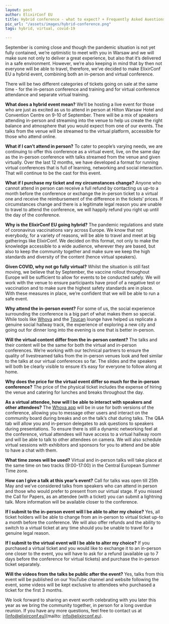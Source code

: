 ```yaml
---
layout: post
author: ElixirConf EU
title: Hybrid conference - what to expect? + Frequently Asked Auestions
pic_url: "/assets/images/hybrid-conference.png"
tags: hybrid, virtual, covid-19

---
```

September is coming close and though the pandemic situation is not yet fully contained, we’re optimistic to meet with you in Warsaw and we will make sure not only to deliver a great experience, but also that it’s delivered in a safe environment. However, we’re also keeping in mind that by then not everyone will be able to travel, therefore, we’ve decided to make ElixirConf EU a hybrid event, combining both an in-person and virtual conference.

There will be two different categories of tickets going on sale at the same time - for the in-person conference and training and for virtual conference attendance and separate virtual training.

**What does a hybrid event mean?** We’ll be hosting a live event for those who are just as excited as us to attend in person at Hilton Warsaw Hotel and Convention Centre on 9-10 of September. There will be a mix of speakers attending in-person and streaming into the venue to help us create the right balance and atmosphere that you would expect from one of our events. The talks from the venue will be streamed to the virtual platform, accessible for those who attend online.

**What if I can’t attend in person?** To cater to people’s varying needs, we are continuing to offer this conference as a virtual event, live, on the same day as the in-person conference with talks streamed from the venue and given virtually. Over the last 12 months, we have developed a format for running virtual conferences that is full of learning, networking and social interaction. That will continue to be the cast for this event.

**What if I purchase my ticket and my circumstances change?** Anyone who cannot attend in person can receive a full refund by contacting us up-to a month before the conference or exchange the in-person ticket to a virtual one and receive the reimbursement of the difference in the tickets’ prices. If circumstances change and there is a legitimate legal reason you are unable to travel to attend the conference, we will happily refund you right up until the day of the conference.

**Why is the ElixirConf EU going hybrid?**
The pandemic regulations and state of coronavirus vaccinations vary across Europe. We know that not everybody, for a variety of reasons, will be able to travel and meet at big gatherings like ElixirConf. We decided on this format, not only to make the knowledge accessible to a wide audience, wherever they are based, but also to keep the community together and make sure we keep the high standards and diversity of the content (hence virtual speakers).

**Given COVID, why not go fully virtual?**
Whilst the situation is still fast moving, we believe that by September, the vaccine rollout throughout Europe will be sufficient to allow for events to be conducted safely. We will work with the venue to ensure participants have proof of a negative test or vaccination and to make sure the highest safety standards are in place. With these measures in place, we’re confident that we will be able to run a safe event.

**Why attend the in-person event?**
For some of us, the social experience surrounding the conference is a big part of what makes them so special. While tools like [Whova](https://youtu.be/pK1hnGIR0EI) and the [Toucan](https://youtu.be/7O2AC4QHfX0) lounge have helped us replicate a genuine social hallway track, the experience of exploring a new city and going out for dinner long into the evening is one that is better in-person.

**Will the virtual content differ from the in-person content?**
The talks and their content will be the same for both the virtual and in-person conferences. We’re working with our technical partners to ensure the quality of livestreamed talks from the in-person venues look and feel similar to the talks at our virtual conferences so far. The slides and the speakers will both be clearly visible to ensure it’s easy for everyone to follow along at home.

**Why does the price for the virtual event differ so much for the in-person conference?**
The price of the physical ticket includes the expense of hiring the venue and catering for lunches and breaks throughout the day.

**As a virtual attendee, how will I be able to interact with speakers and other attendees?**
The [Whova app](https://youtu.be/pK1hnGIR0EI) will be in use for both versions of the conference, allowing you to message other users and interact on the community board during breaks and on the talk’s chat during talks. The Q&A tab will allow you and in-person delegates to ask questions to speakers during presentations. To ensure there is still a dynamic networking feel at the conference, virtual attendees will have access to a virtual hallway room and will be able to talk to other attendees on camera. We will also schedule virtual sessions with exhibitors and sponsors for you to attend and be able to have a chat with them.

**What time zones will be used?**
Virtual and in-person talks will take place at the same time on two tracks (9:00-17:00) in the Central European Summer Time zone.

**How can I give a talk at this year’s event?**
Call for talks was open till 25th May and we’ve considered talks from speakers who can attend in person and those who would prefer to present from our virtual stage. If you missed the Call for Papers, as an attendee (with a ticket) you can submit a lightning talk. More information will be available closer to the conference.

**If I submit to the in-person event will I be able to alter my choice?**
Yes, all ticket holders will be able to change from an in-person to virtual ticket up-to a month before the conference. We will also offer refunds and the ability to switch to a virtual ticket at any time should you be unable to travel for a genuine legal reason.

**If I submit to the virtual event will I be able to alter my choice?**
If you purchased a virtual ticket and you would like to exchange it to an in-person one closer to the event, you will have to ask for a refund (available up to 7 days before the conference for virtual tickets) and purchase the in-person ticket separately.

**Will the videos from the talks be public after the event?**
Yes, talks from this event will be published on our YouTube channel and website following the event, some videos will be kept exclusive to attendees who purchased a ticket for the first 3 months.


We look forward to sharing an event worth celebrating with you later this year as we bring the community together, in person for a long overdue reunion. If you have any more questions, feel free to contact us at [info@elixirconf.eu](mailto: info@elixirconf.eu).
